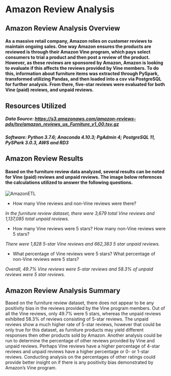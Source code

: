 # Amazon Review Analysis 

## Amazon Review Analysis Overview
#### As a massive retail company, Amazon relies on customer reviews to maintain ongoing sales. One way Amazon ensures the products are reviewed is through their Amazon Vine program, which pays select consumers to trial a product and then post a review of the product. However, as these reviews are sponsored by Amazon, Amazon is looking to evaluate if this affects the reviews provided by Vine members. To do this, information about furniture items was extracted through PySpark, transformed utilizing Pandas, and then loaded into a csv via PostgreSQL for further analysis. From there, five-star reviews were evaluated for both Vine (paid) reviews, and unpaid reviews.

## Resources Utilized
##### Data Source: https://s3.amazonaws.com/amazon-reviews-pds/tsv/amazon_reviews_us_Furniture_v1_00.tsv.gz
##### Software: Python 3.7.6; Anaconda 4.10.3; PgAdmin 4; PostgreSQL 11, PySPark 3.0.3, AWS and RD3


## Amazon Review Results
#### Based on the furniture review data analyzed, several results can be noted for Vine (paid) reviews and unpaid reviews. The image below references the calculations utilized to answer the following questions.

![AmazonETL](https://user-images.githubusercontent.com/99554642/173191339-f50516e7-bc44-4e7c-bb3e-890474ca5314.png)



* How many Vine reviews and non-Vine reviews were there?


*In the furniture review dataset, there were 3,679 total Vine reviews and 1,137,085 total unpaid reviews.*

* How many Vine reviews were 5 stars? How many non-Vine reviews were 5 stars?


*There were 1,828 5-star Vine reviews and 662,383 5 star unpaid reviews.*

* What percentage of Vine reviews were 5 stars? What percentage of non-Vine reviews were 5 stars?


*Overall, 49.7% Vine reviews were 5-star reviews and 58.3% of unpaid reviews were 5 star reviews.*


## Amazon Review Analysis Summary
Based on the furniture review dataset, there does not appear to be any positivity bias in the reviews provided by the Vine program members. Out of all the Vine reviews, only 49.7% were 5 stars, whereas the unpaid reviews exhibited 58.3% of reviews consisting of 5-star reviews. The unpaid reviews show a much higher rate of 5-star reviews, however that could be only true for this dataset, as furniture products may yield different responses then other products sold by Amazon. 
Another analysis could be run to determine the percentage of other reviews provided by Vine and unpaid reviews. Perhaps Vine reviews have a higher percentage of 4-star reviews and unpaid reviews have a higher percentage or 0- or 1-star reviews. Conducting analysis on the percentages of other ratings could provide better insight on if there is any positivity bias demonstrated by Amazon’s Vine program.
